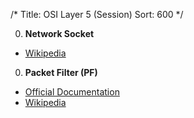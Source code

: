 /*
Title: OSI Layer 5 (Session)
Sort: 600
*/

0. **Network Socket**

  * [Wikipedia](https://en.wikipedia.org/wiki/Network_socket)

0. **Packet Filter (PF)**

 * [Official Documentation](https://www.openbsd.org/faq/pf/filter.html)
 * [Wikipedia](https://en.wikipedia.org/wiki/PF_\(firewall\))
